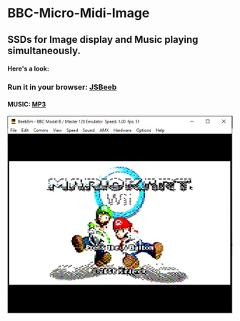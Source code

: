 # BBC-Micro-Midi-Image

## SSDs for Image display and Music playing simultaneously.

#### Here's a look:

### Run it in your browser: [JSBeeb](https://bbc.godbolt.org/?disc=https://d1ddle.github.io/BBC-Micro-Midi-Image/demo-assets/mkwiiscreen%20(3).ssd&autoboot&model=B)

#### MUSIC: [MP3](https://github.com/d1ddle/BBC-Micro-Midi-Image/raw/main/demo-assets/Rainbow%20Road%20BBC%20Micro%20Edition.mp3)

![MKWII SCREEN](https://github.com/d1ddle/BBC-Micro-Midi-Image/raw/main/demo-assets/mkwii-demo.png)
